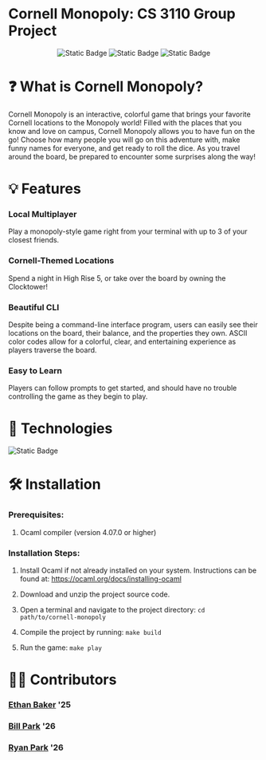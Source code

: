 # Cornell Monopoly: CS 3110 Group Project



<div align="center">

![Static Badge](https://img.shields.io/badge/Ethan_Baker-eeb73-green)
![Static Badge](https://img.shields.io/badge/Bill_Park-cp638-orange?link=https%3A%2F%2Fgithub.com%2Fethbak)
![Static Badge](https://img.shields.io/badge/Ryan_Park-ryp3-blue?link=https%3A%2F%2Flinkedin.com%2Fin%2Fethbak)

</div>

# ❓ What is Cornell Monopoly?

Cornell Monopoly is an interactive, colorful game that brings your favorite Cornell locations to the Monopoly world! Filled with the places that you know and love on campus, Cornell Monopoly allows you to have fun on the go! Choose how many people you will go on this adventure with, make funny names for everyone, and get ready to roll the dice. As you travel around the board, be prepared to encounter some surprises along the way!

# 💡 Features
### Local Multiplayer
Play a monopoly-style game right from your terminal with up to 3 of your closest friends. 
### Cornell-Themed Locations
Spend a night in High Rise 5, or take over the board by owning the Clocktower!
### Beautiful CLI
Despite being a command-line interface program, users can easily see their locations on the board, their balance, and the properties they own. ASCII color codes allow for a colorful, clear, and entertaining experience as players traverse the board.
### Easy to Learn
Players can follow prompts to get started, and should have no trouble controlling the game as they begin to play.

# 📀 Technologies
![Static Badge](https://img.shields.io/badge/OCAML-orange?style=for-the-badge)

# 🛠️ Installation
### Prerequisites:
 1.  Ocaml compiler (version 4.07.0 or higher)

### Installation Steps:
 1. Install Ocaml if not already installed on your system. Instructions can be found at: https://ocaml.org/docs/installing-ocaml

 2. Download and unzip the project source code.

 3. Open a terminal and navigate to the project directory: ```cd path/to/cornell-monopoly```

 3. Compile the project by running: ```make build```

 4. Run the game: ```make play```

# 👨‍💻 Contributors

### [Ethan Baker](mailto:eeb73@cornell.edu) '25
### [Bill Park](mailto:cp638@cornell.edu) '26
### [Ryan Park](mailto:ryp3@cornell.edu) '26
